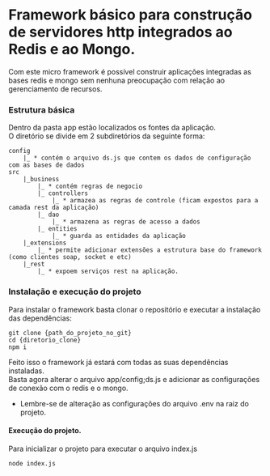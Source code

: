 # Framework básico para construção de servidores http integrados ao Redis e ao Mongo.

Com este micro framework é possível construir aplicações integradas as bases
redis e mongo sem nenhuna preocupação com relação ao gerenciamento de recursos.

### Estrutura básica

Dentro da pasta app estão localizados os fontes da aplicação.<br/>
O diretório se divide em 2 subdiretórios da seguinte forma:

```
config
    |_ * contém o arquivo ds.js que contem os dados de configuração com as bases de dados
src
    |_business
        |_ * contém regras de negocio
        |_ controllers
            |_ * armazea as regras de controle (ficam expostos para a camada rest da aplicação)
        |_ dao
            |_ * armazena as regras de acesso a dados
        |_ entities
            |_ * guarda as entidades da aplicação
    |_extensions
        |_ * permite adicionar extensões a estrutura base do framework (como clientes soap, socket e etc)
    |_rest
        |_ * expoem serviços rest na aplicação.
```

### Instalação e execução do projeto

Para instalar o framework basta clonar o repositório e executar a instalação das dependências:

```
git clone {path_do_projeto_no_git}
cd {diretorio_clone}
npm i
```

Feito isso o framework já estará com todas as suas dependências instaladas.<br/>
Basta agora alterar o arquivo app/config;ds.js e adicionar as configurações de conexão
com o redis e o mongo.
<br/>
* Lembre-se de alteração as configurações do arquivo .env na raiz do projeto.

#### Execução do projeto.

Para inicializar o projeto para executar o arquivo index.js

```
node index.js
```

